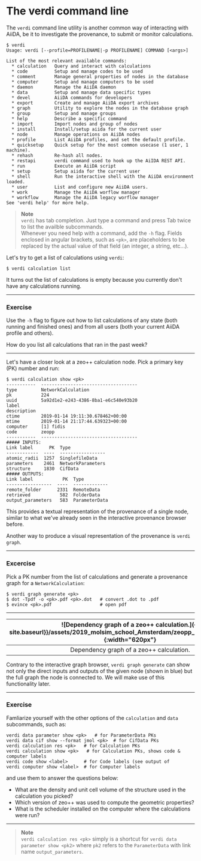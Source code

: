 The verdi command line
======================

The `verdi` command line utility is another common way of
interacting with AiiDA, be it to investigate the provenance,
to submit or monitor calculations.

```terminal
$ verdi
Usage: verdi [--profile=PROFILENAME|-p PROFILENAME] COMMAND [<args>]

List of the most relevant available commands:
  * calculation   Query and interact with calculations
  * code          Setup and manage codes to be used
  * comment       Manage general properties of nodes in the database
  * computer      Setup and manage computers to be used
  * daemon        Manage the AiiDA daemon
  * data          Setup and manage data specific types
  * devel         AiiDA commands for developers
  * export        Create and manage AiiDA export archives
  * graph         Utility to explore the nodes in the database graph
  * group         Setup and manage groups
  * help          Describe a specific command
  * import        Import nodes and group of nodes
  * install       Install/setup aiida for the current user
  * node          Manage operations on AiiDA nodes
  * profile       List AiiDA profiles, and set the default profile.
  * quicksetup    Quick setup for the most common usecase (1 user, 1 machine).
  * rehash        Re-hash all nodes.
  * restapi       verdi command used to hook up the AiIDA REST API.
  * run           Execute an AiiDA script
  * setup         Setup aiida for the current user
  * shell         Run the interactive shell with the AiiDA environment loaded.
  * user          List and configure new AiiDA users.
  * work          Manage the AiiDA worflow manager
  * workflow      Manage the AiiDA legacy worflow manager
See 'verdi help' for more help.
```

> **Note**  
> `verdi` has tab completion. Just type a command and press Tab twice to list the availble subcommands.  
>  Whenever you need help with a command, add the `-h` flag.
> Fields enclosed in angular brackets, such as
> `<pk>`, are placeholders to be replaced by the actual value of that
> field (an integer, a string, etc...).

Let's try to get a list of calculations using `verdi`:

```terminal
$ verdi calculation list
```

It turns out the list of calculations is empty because you currently don't have any calculations running.

---
### Exercise

Use the `-h` flag to figure out how to list calculations of any state (both running and finished ones) and from all users (both your current AiiDA profile and others).

How do you list all calculations that ran in the past week?

---

Let's have a closer look at a zeo++ calculation node.
Pick a primary key (PK) number and run:

```terminal
$ verdi calculation show <pk>
-----------  ------------------------------------
type         NetworkCalculation
pk           224
uuid         5a92d1e2-e243-4386-8ba1-e6c540e93b20
label
description
ctime        2019-01-14 19:11:30.678462+00:00
mtime        2019-01-14 21:17:44.639323+00:00
computer     [1] fidis
code         zeopp
-----------  ------------------------------------
##### INPUTS:
Link label      PK  Type
------------  ----  -----------------
atomic_radii  1257  SinglefileData
parameters    2461  NetworkParameters
structure     1830  CifData
##### OUTPUTS:
Link label           PK  Type
-----------------  ----  -------------
remote_folder      2331  RemoteData
retrieved           582  FolderData
output_parameters   583  ParameterData
```

This provides a textual representation of the provenance of a single node, similar to what we've already seen in the interactive provenance browser before.

Another way to produce a visual representation of the provenance is `verdi graph`.

---
### Excercise

Pick a PK number from the list of calculations and generate a provenance graph for a `NetworkCalculation`:

```terminal
$ verdi graph generate <pk>
$ dot -Tpdf -o <pk>.pdf <pk>.dot   # convert .dot to .pdf
$ evince <pk>.pdf                  # open pdf
```

---

|![Dependency graph of a zeo++ calculation.]({{ site.baseurl}}/assets/2019_molsim_school_Amsterdam/zeopp_sample_graph.png){:width="620px"}|
|:--:|
| Dependency graph of a zeo++ calculation. |

Contrary to the interactive graph browser,
`verdi graph generate` can show not only the direct
inputs and outputs of the given node (shown in blue)
but the full graph the node is connected to.
We will make use of this functionality later.

---
### Exercise

Famliarize yourself with the other options of the `calculation` and `data` subcommands, such as:

```terminal
verdi data parameter show <pk>   # for ParameterData PKs
verdi data cif show --format jmol <pk>  # for CifData PKs
verdi calculation res <pk>   # for Calculation PKs
verdi calculation show <pk>   # for Calculation PKs, shows code & computer labels
verdi code show <label>      # for Code labels (see output of 
verdi computer show <label>  # for Computer labels
```
and use them to answer the questions below:

 * What are the density and unit cell volume of the structure used in the calculation you picked?
 * Which version of zeo++ was used to compute the geometric properties?  
 * What is the scheduler installed on the computer where the calculations were run?  

---

> **Note**  
> `verdi calculation res <pk>` simply is a shortcut for
> `verdi data parameter show <pk2>` where `pk2` refers to the `ParameterData` with link name `output_parameters`.

